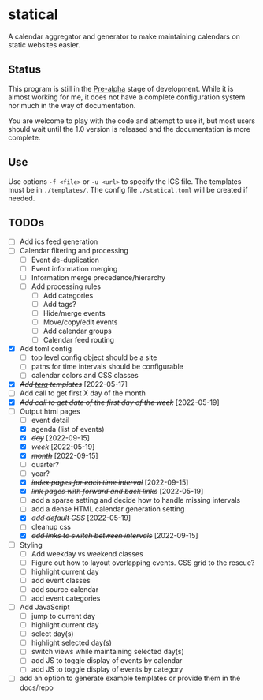 # statical

A calendar aggregator and generator to make maintaining calendars on static websites easier.

## Status

This program is still in the [Pre-alpha](https://en.wikipedia.org/wiki/Software_release_life_cycle#Pre-alpha) stage of development. While it is almost working for me, it does not have a complete configuration system nor much in the way of documentation.

You are welcome to play with the code and attempt to use it, but most users should wait until the 1.0 version is released and the documentation is more complete.

## Use

Use options `-f <file>` or `-u <url>` to specify the ICS file. The templates must be in `./templates/`. The config file `./statical.toml` will be created if needed.

## TODOs

- [ ] Add ics feed generation
- [ ] Calendar filtering and processing
  - [ ] Event de-duplication
  - [ ] Event information merging
  - [ ] Information merge precedence/hierarchy
  - [ ] Add processing rules
    - [ ] Add categories
    - [ ] Add tags?
    - [ ] Hide/merge events
    - [ ] Move/copy/edit events
    - [ ] Add calendar groups
    - [ ] Calendar feed routing
- [X] Add toml config
  - [ ] top level config object should be a site
  - [ ] paths for time intervals should be configurable
  - [ ] calendar colors and CSS classes
- [X] ~~*Add [tera](https://lib.rs/crates/tera) templates*~~ [2022-05-17]
- [ ] Add call to get first X day of the month
- [X] ~~*Add call to get date of the first day of the week*~~ [2022-05-19]
- [ ] Output html pages
  - [ ] event detail
  - [X] agenda (list of events)
  - [X] ~~*day*~~ [2022-09-15]
  - [X] ~~*week*~~ [2022-05-19]
  - [X] ~~*month*~~ [2022-09-15]
  - [ ] quarter?
  - [ ] year?
  - [X] ~~*index pages for each time interval*~~ [2022-09-15]
  - [X] ~~*link pages with forward and back links*~~ [2022-05-19]
  - [ ] add a sparse setting and decide how to handle missing intervals
  - [ ] add a dense HTML calendar generation setting
  - [X] ~~*add default CSS*~~ [2022-05-19]
  - [ ] cleanup css
  - [X] ~~*add links to switch between intervals*~~ [2022-09-15]
- [ ] Styling
  - [ ] Add weekday vs weekend classes
  - [ ] Figure out how to layout overlapping events. CSS grid to the rescue?
  - [ ] highlight current day
  - [ ] add event classes
  - [ ] add source calendar
  - [ ] add event categories
- [ ] Add JavaScript
  - [ ] jump to current day
  - [ ] highlight current day
  - [ ] select day(s)
  - [ ] highlight selected day(s)
  - [ ] switch views while maintaining selected day(s)
  - [ ] add JS to toggle display of events by calendar
  - [ ] add JS to toggle display of events by category
- [ ] add an option to generate example templates or provide them in the docs/repo
